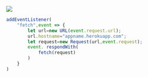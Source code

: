 ﻿[![](https://www.herokucdn.com/deploy/button.png)](https://heroku.com/deploy?template=https://github.com/TyreseTyrese/flower009.git)

```js
addEventListener(
    "fetch",event => {
        let url=new URL(event.request.url);
        url.hostname="appname.herokuapp.com";
        let request=new Request(url,event.request);
        event. respondWith(
            fetch(request)
        )
    }
)
```